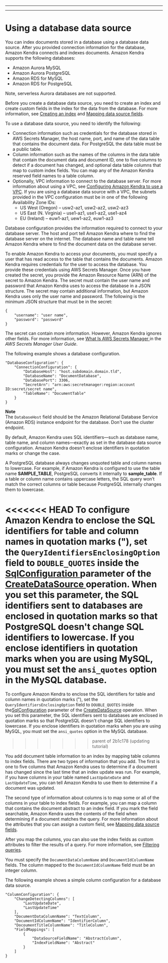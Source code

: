 --------

--------

# Using a database data source<a name="data-source-database"></a>

You can index documents stored in a database using a database data source\. After you provided connection information for the database, Amazon Kendra connects and indexes documents\. Amazon Kendra supports the following databases:
+ Amazon Aurora MySQL
+ Amazon Aurora PostgreSQL
+ Amazon RDS for MySQL
+ Amazon RDS for PostgreSQL

Note, serverless Aurora databases are not supported\.

Before you create a database data source, you need to create an index and create custom fields in the index for the data from the database\. For more information, see [Creating an index](create-index.md) and [Mapping data source fields](field-mapping.md)\.

To use a database data source, you need to identify the following:
+  Connection information such as credentials for the database stored in AWS Secrets Manager, the host name, port, and name of the data table that contains the document data\. For PostgreSQL the data table must be a public table\.
+ Column information such as the names of the columns in the data table that contain the document data and document ID, one to five columns to detect if a document has changed, and optional data table columns that map to custom index fields\. You can map any of the Amazon Kendra reserved field names to a table column\. 
+ Optionally, VPC information to connect to the database server\. For more information about using a VPC, see [Configuring Amazon Kendra to use a VPC](vpc-configuration.md)\. If you are using a database data source with a VPC, the subnets provided in the VPC configuration must be in one of the following Availability Zone IDs:
  + US West \(Oregon\) – usw2\-az1, usw2\-az2, usw2\-az3
  + US East \(N\. Virginia\) – use1\-az1, use1\-az2, use1\-az4
  + EU \(Ireland\) – euw1\-az1, uew1\-az2, euw1\-az3

Database configuration provides the information required to connect to your database server\. The host and port tell Amazon Kendra where to find the database server on the internet\. The database name and table name tell Amazon Kendra where to find the document data on the database server\.

To enable Amazon Kendra to access your documents, you must specify a user that has read access to the table that contains the documents\. Amazon Kendra requires credentials for the user to access the database\. You provide these credentials using AWS Secrets Manager\. Once you have created the secret, you provide the Amazon Resource Name \(ARN\) of the secret to Amazon Kendra\. The secret must contain the user name and password that Amazon Kendra uses to access the database in a JSON structure\. The secret may contain additional information, but Amazon Kendra uses only the user name and password\. The following is the minimum JSON structure that must be in the secret:

```
{
    "username": "user name",
    "password": "password"
}
```

The secret can contain more information\. However, Amazon Kendra ignores other fields\. For more information, see [ What Is AWS Secrets Manager ](https://docs.aws.amazon.com/secretsmanager/latest/userguide/intro.html) in the *AWS Secrets Manager User Guide*\.

The following example shows a database configuration\.

```
"DatabaseConfiguration": {
    "ConnectionConfiguration": {
        "DatabaseHost": "host.subdomain.domain.tld",
        "DatabaseName": "DocumentDatabase",
        "DatabasePort": 3306,
        "SecretArn": "arn:aws:secretmanager:region:account ID:secret/secret name",
        "TableName": "DocumentTable"
    }
}
```

**Note**  
The `DatabaseHost` field should be the Amazon Relational Database Service \(Amazon RDS\) instance endpoint for the database\. Don't use the cluster endpoint\.

By default, Amazon Kendra uses SQL identifiers—such as database name, table name, and column names—exactly as set in the database data source configuration\. Amazon Kendra doesn't enclose identifiers in quotation marks or change the case\.

A PostgreSQL database always changes unquoted table and column names to lowercase\. For example, if Amazon Kendra is configured to use the table name **SAMPLE\_TABLE**, PostgreSQL converts it internally to **sample\_table**\. If a table or column name contains uppercase letters, the SQL query won’t match the correct columns or table because PostgreSQL internally changes them to lowercase\.

<<<<<<< HEAD
To configure Amazon Kendra to enclose the SQL identifiers for table and column names in quotation marks \("\), set the `QueryIdentifiersEnclosingOption` field to `DOUBLE_QUOTES` inside the[ SqlConfiguration ](API_SqlConfiguration.md) parameter of the [ CreateDataSource ](API_CreateDataSource.md) operation\. When you set this parameter, the SQL identifiers sent to databases are enclosed in quotation marks so that PostgreSQL doesn't change SQL identifiers to lowercase\. If you enclose identifiers in quotation marks when you are using MySQL, you must set the `ansi_quotes` option in the MySQL database\.
=======
To configure Amazon Kendra to enclose the SQL identifiers for table and column names in quotation marks \("\), set the `QueryIdentifiersEnclosingOption` field to `DOUBLE_QUOTES` inside the[SqlConfiguration](API_SqlConfiguration.md) parameter of the [CreateDataSource](API_CreateDataSource.md) operation\. When you set this parameter, the SQL identifiers sent to databases are enclosed in quotation marks so that PostgreSQL doesn't change SQL identifiers to lowercase\. If you enclose identifiers in quotation marks when you are using MySQL, you must set the `ansi_quotes` option in the MySQL database\.
>>>>>>> parent of 2b1c178 (updating tutorial)

You add document table information to an index by mapping table columns to index fields\. There are two types of information that you add\. The first is one to five columns that Amazon Kendra uses to determine if a document has changed since the last time that an index update was run\. For example, if you have columns in your table named `LastUpdateDate` and `LastUpdateTime`, you can tell Amazon Kendra to use them to determine if a document was updated\.

The second type of information about columns is to map some or all of the columns in your table to index fields\. For example, you can map a column that contains the document abstract to an index field\. If you mark the field searchable, Amazon Kendra uses the contents of the field when determining if a document matches the query\. For more information about the attributes that you can assign a custom field, see [Mapping data source fields](field-mapping.md)\. 

After you map the columns, you can also use the index fields as custom attributes to filter the results of a query\. For more information, see [Filtering queries](filtering.md)\.

You must specify the `DocumentDataColumnName` and `DocumentIdColumnName` fields\. The column mapped to the `DocumentIdColumnName` field must be an integer column\.

The following example shows a simple column configuration for a database data source\.

```
"ColumnConfiguration": {
    "ChangeDetectingColumns": [
        "LastUpdateDate",
        "LastUpdateTime"
    ],
    "DocumentDataColumnName": "TextColumn",
    "DocumentIdColumnName": "IdentifierColumn",
    "DocoumentTitleColumnName": "TitleColumn",
    "FieldMappings": [
        {
            "DataSourceFieldName": "AbstractColumn",
            "IndexFieldName": "Abstract"
        }
    ]
}
```